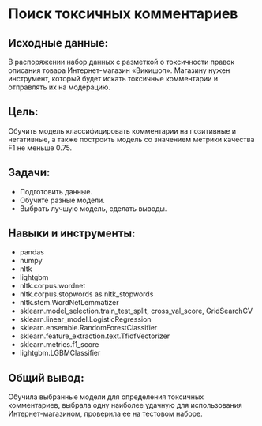 # Поиск токсичных комментариев
## Исходные данные: 
В распоряжении набор данных с разметкой о токсичности правок описания товара Интернет-магазин «Викишоп». Магазину нужен инструмент, который будет искать токсичные комментарии и отправлять их на модерацию.

## Цель: 
Обучить модель классифицировать комментарии на позитивные и негативные, а также построить модель со значением метрики качества F1 не меньше 0.75.

## Задачи:
  - Подготовить данные.
  - Обучите разные модели.
  - Выбрать лучшую модель, сделать выводы.
## Навыки и инструменты:
  - pandas
  - numpy
  - nltk
  - lightgbm
  - nltk.corpus.wordnet
  - nltk.corpus.stopwords as nltk_stopwords
  - nltk.stem.WordNetLemmatizer
  - sklearn.model_selection.train_test_split, cross_val_score, GridSearchCV
  - sklearn.linear_model.LogisticRegression
  - sklearn.ensemble.RandomForestClassifier
  - sklearn.feature_extraction.text.TfidfVectorizer
  - sklearn.metrics.f1_score
  - lightgbm.LGBMClassifier

## Общий вывод:
Обучила выбранные модели для определения токсичных комментариев, выбрала одну наиболее удачную для использования Интернет-магазином, проверила ее на тестовом наборе. 
